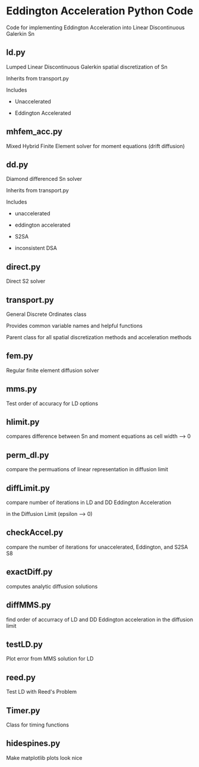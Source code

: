 # Eddington Acceleration Python Code
Code for implementing Eddington Acceleration into Linear Discontinuous Galerkin Sn 


## ld.py
Lumped Linear Discontinuous Galerkin spatial discretization of Sn 

Inherits from transport.py 

Includes 

* Unaccelerated

* Eddington Accelerated 


## mhfem_acc.py
Mixed Hybrid Finite Element solver for moment equations (drift diffusion) 

## dd.py
Diamond differenced Sn solver 

Inherits from transport.py 

Includes 

* unaccelerated 

* eddington accelerated 

* S2SA 

* inconsistent DSA


## direct.py
Direct S2 solver 

## transport.py
General Discrete Ordinates class 

Provides common variable names and helpful functions 

Parent class for all spatial discretization methods and acceleration methods 


## fem.py
Regular finite element diffusion solver 

## mms.py
Test order of accuracy for LD options 

## hlimit.py
compares difference between Sn and moment equations as cell width --> 0 

## perm_dl.py
compare the permuations of linear representation in diffusion limit 

## diffLimit.py
compare number of iterations in LD and DD Eddington Acceleration 

in the Diffusion Limit (epsilon --> 0) 


## checkAccel.py
compare the number of iterations for unaccelerated, Eddington, and S2SA S8 

## exactDiff.py
computes analytic diffusion solutions 

## diffMMS.py
find order of accurracy of LD and DD Eddington acceleration in the diffusion limit 

## testLD.py
Plot error from MMS solution for LD 

## reed.py
Test LD with Reed's Problem 

## Timer.py
Class for timing functions 

## hidespines.py
Make matplotlib plots look nice 


